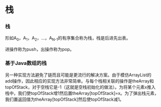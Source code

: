 # 栈

### 栈

形如A<sub>0</sub>，A<sub>1</sub>，A<sub>2</sub>，…，A<sub>N-1</sub>的有序集合称为栈，栈是后进先出表。

进操作称为push，出操作称为pop。

### 基于Java数组的栈

另一种实现方法避免了链而且可能是更流行的解决方案。由于模仿ArrayList的add操作，因此相应的实现方法非常简单。与每个栈相关联的操作是theArray和topOfStack，对于空栈它是-1（这就是空栈初始化的做法）。为将某个元素x推入栈中，我们使topOfStack增1然后置theArray[topOfStack]=x。为了弹出栈元素，我们置返回值为theArray[topOfStack]然后使topOfStack减1。

